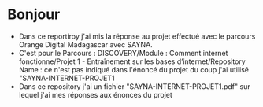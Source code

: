 <html>
    <head>
        <h1>Bonjour</h1>
    </head>
        <p>
            <ul>
                <li>Dans ce reportiroy j'ai mis la réponse au projet effectué avec le parcours Orange Digital Madagascar avec SAYNA.</li>
                <li>C'est pour le Parcours : DISCOVERY/Module : Comment internet fonctionne/Projet 1 - Entraînement sur les bases d’internet/Repository Name : ce n'est pas indiqué dans l'énoncé du projet du coup j'ai utilisé "SAYNA-INTERNET-PROJET1</li>
                <li>Dans ce repository j'ai un fichier "SAYNA-INTERNET-PROJET1.pdf" sur lequel j'ai mes réponses aux énonces du projet</li>
            </ul>
        <p>
</html> 

